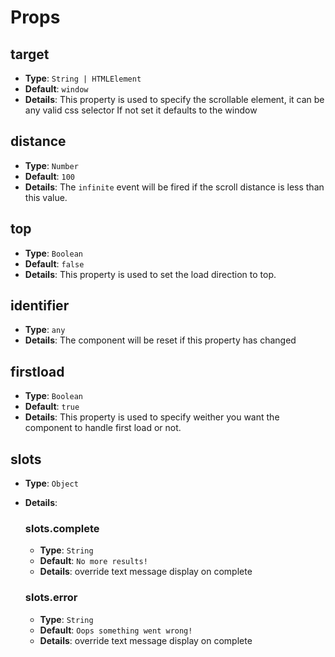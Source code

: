 # Props

## target

- **Type**: `String | HTMLElement`
- **Default**: `window`
- **Details**:
  This property is used to specify the scrollable element, it can be any valid css selector
  If not set it defaults to the window

## distance

- **Type**: `Number`
- **Default**: `100`
- **Details**:
  The `infinite` event will be fired if the scroll distance is less than this value.

## top

- **Type**: `Boolean`
- **Default**: `false`
- **Details**:
  This property is used to set the load direction to top.

## identifier

- **Type**: `any`
- **Details**:
  The component will be reset if this property has changed

## firstload

- **Type**: `Boolean`
- **Default**: `true`
- **Details**:
  This property is used to specify weither you want the component to handle first load or not.

## slots

- **Type**: `Object`
- **Details**:

  ### slots.complete

  - **Type**: `String`
  - **Default**: `No more results!`
  - **Details**:
    override text message display on complete

  ### slots.error

  - **Type**: `String`
  - **Default**: `Oops something went wrong!`
  - **Details**:
    override text message display on complete
